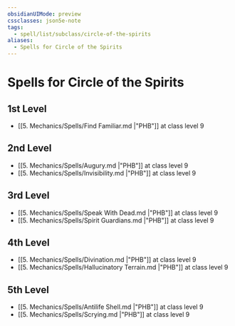 ```yaml
---
obsidianUIMode: preview
cssclasses: json5e-note
tags:
  - spell/list/subclass/circle-of-the-spirits
aliases:
  - Spells for Circle of the Spirits
---
```

# Spells for Circle of the Spirits

## 1st Level

- [[5. Mechanics/Spells/Find Familiar.md \|"PHB"]] at class level 9

## 2nd Level

- [[5. Mechanics/Spells/Augury.md \|"PHB"]] at class level 9
- [[5. Mechanics/Spells/Invisibility.md \|"PHB"]] at class level 9

## 3rd Level

- [[5. Mechanics/Spells/Speak With Dead.md \|"PHB"]] at class level 9
- [[5. Mechanics/Spells/Spirit Guardians.md \|"PHB"]] at class level 9

## 4th Level

- [[5. Mechanics/Spells/Divination.md \|"PHB"]] at class level 9
- [[5. Mechanics/Spells/Hallucinatory Terrain.md \|"PHB"]] at class level 9

## 5th Level

- [[5. Mechanics/Spells/Antilife Shell.md \|"PHB"]] at class level 9
- [[5. Mechanics/Spells/Scrying.md \|"PHB"]] at class level 9
